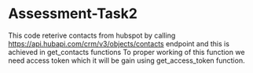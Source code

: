 # Assessment-Task2

This code reterive contacts from hubspot by calling https://api.hubapi.com/crm/v3/objects/contacts endpoint and this is achieved in get_contacts functions To proper working of this function we need access token which it will be gain using get_access_token function.
